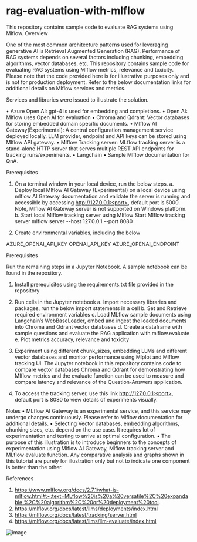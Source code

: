 # rag-evaluation-with-mlflow
This repository contains sample code to evaluate RAG systems using Mlflow.
Overview

One of the most common architecture patterns used for leveraging generative AI is Retrieval Augmented Generation (RAG). Performance of RAG systems depends on several factors including chunking, embedding algorithms, vector databases, etc. This repository contains sample code for evaluating RAG systems using Mlflow metrics, relevance and toxicity. Please note that the code provided here is for illustrative purposes only and is not for production deployment. Refer to the below documentation  links for additional details on Mlflow services and metrics.

Services and libraries were issued to illustrate the solution.

•	Azure Open AI: gpt-4 is used for embedding and completions.
•	Open AI: Mlflow uses Open AI for evaluation
•	Chroma and Qdrant: Vector databases for storing embedded domain specific documents.
•	Mlflow AI Gateway(Experimental): A central configuration management service deployed locally. LLM provider, endpoint and API keys can be stored using Mlflow API gateway.
•	Mlflow Tracking server: MLflow tracking server is a stand-alone HTTP server that serves multiple REST API endpoints for tracking runs/experiments.
•	Langchain
•	Sample Mlflow documentation for QnA.




Prerequisites

1.	On a terminal window in your local device, run the below steps.
a.	Deploy local Mlflow AI Gateway (Experimental) on a local device using mlflow AI Gateway documentation and validate the server is running and accessible by accessing http://127.0.0.1:<port>, default port is 5000. Note, Mlflow AI Gateway server is not supported on Windows platform.
b.	 Start local Mlflow tracking server using Mlflow Start Mlflow tracking server
mlflow server --host 127.0.0.1 --port 8080 

2.	Create environmental variables, including the below

AZURE_OPENAI_API_KEY
OPENAI_API_KEY
AZURE_OPENAI_ENDPOINT

Prerequisites


Run the remaining steps in a  Jupyter Notebook. A sample notebook can be found in the repository.
1.	Install prerequisites using the requirements.txt file provided in the repository
2.	Run cells in the Jupyter notebook
a.	Import necessary libraries and packages, run the below import statements in a cell 
b.	Set and Retrieve required environment variables
c.	Load MLflow sample documents using Langchain’s WebBaseLoader, embed and ingest the loaded documents into Chroma and Qdrant vector databases
d.	Create a dataframe with sample questions and evaluate the RAG application with mlflow.evaluate
e.	Plot metrics accuracy, relevance and toxicity
3.	Experiment using different chunk_sizes, embedding LLMs and different vector databases and monitor performance using Mlplot and Mlflow tracking UI. The Jupyter notebook in this repository contains code to compare vector databases Chroma and Qdrant for demonstrating how Mlflow metrics and the evaluate function can be used to measure and compare latency and relevance of the Question-Answers application. 

4.	To access the tracking server, use this link http://127.0.0.1:<port>, default port is 8080 to view details of experiments visually.

Notes
•	MLflow AI Gateway is an experimental service, and this service may undergo changes continuously. Please refer to Mlflow documentation for additional details.
•	Selecting  Vector databases, embedding algorithms, chunking sizes, etc. depend on the use case. It requires lot of experimentation and testing to arrive at optimal configuration. 
•	The purpose of this illustration is to introduce beginners to the concepts of experimentation using  Mlflow AI Gateway, Mlflow tracking server and MLflow evaluate function. Any comparative analysis and graphs shown in this tutorial are purely for illustration only but not to indicate one component is better than the other.






References

1.	https://www.mlflow.org/docs/2.7.1/what-is-mlflow.html#:~:text=MLflow%20is%20a%20versatile%2C%20expandable,%2C%20algorithm%2C%20or%20deployment%20tool.
2.	https://mlflow.org/docs/latest/llms/deployments/index.html
3.	https://mlflow.org/docs/latest/tracking/server.html
4.	https://mlflow.org/docs/latest/llms/llm-evaluate/index.html

![image](https://github.com/user-attachments/assets/459aeb6c-db36-4dfb-b216-55a6a510ee7f)
